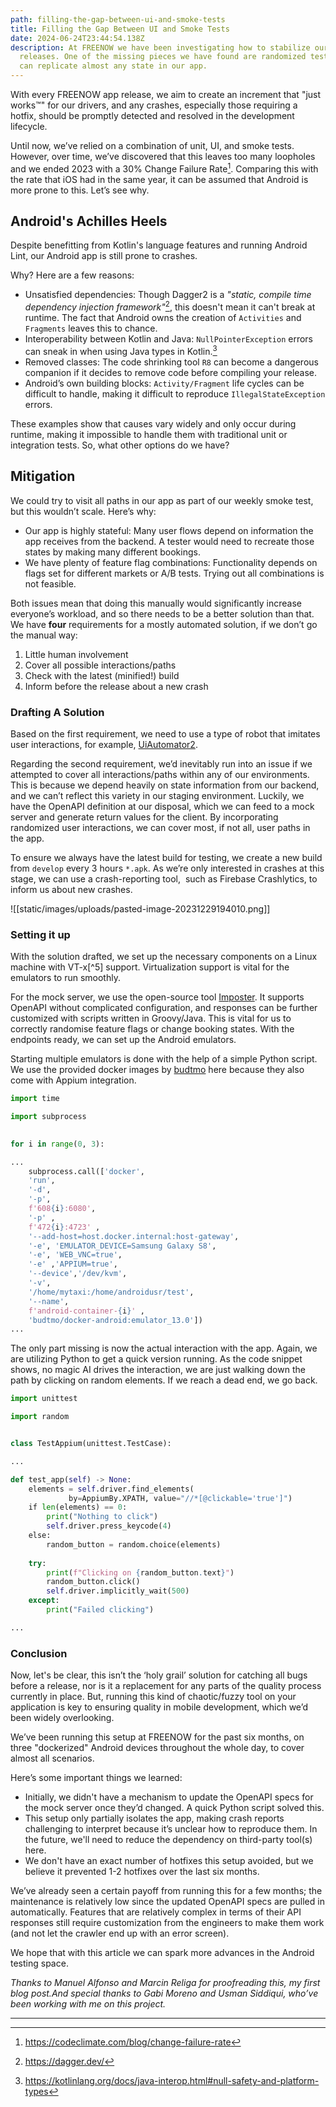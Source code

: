 ```yaml
---
path: filling-the-gap-between-ui-and-smoke-tests
title: Filling the Gap Between UI and Smoke Tests
date: 2024-06-24T23:44:54.138Z
description: At FREENOW we have been investigating how to stabilize our
  releases. One of the missing pieces we have found are randomized tests that
  can replicate almost any state in our app.
---
```

With every FREENOW app release, we aim to create an increment that "just works™" for our drivers, and any crashes, especially those requiring a hotfix, should be promptly detected and resolved in the development lifecycle.

Until now, we’ve relied on a combination of unit, UI, and smoke tests. However, over time, we’ve discovered that this leaves too many loopholes and we ended 2023 with a 30% Change Failure Rate[^1]. Comparing this with the rate that iOS had in the same year, it can be assumed that Android is more prone to this. Let’s see why.

## Android's Achilles Heels

Despite benefitting from Kotlin's language features and running Android Lint, our Android app is still prone to crashes.

Why? Here are a few reasons:

- Unsatisfied dependencies: Though Dagger2 is a *"static, compile time dependency injection framework"*[^2], this doesn't mean it can't break at runtime. The fact that Android owns the creation of `Activities` and `Fragments` leaves this to chance.
- Interoperability between Kotlin and Java: `NullPointerException` errors can sneak in when using Java types in Kotlin.[^3]
- Removed classes: The code shrinking tool `R8` can become a dangerous companion if it decides to remove code before compiling your release.
- Android’s own building blocks: `Activity/Fragment` life cycles can be difficult to handle, making it difficult to reproduce `IllegalStateException` errors.

These examples show that causes vary widely and only occur during runtime, making it impossible to handle them with traditional unit or integration tests. So, what other options do we have?
## Mitigation

We could try to visit all paths in our app as part of our weekly smoke test, but this wouldn’t scale. Here’s why:

- Our app is highly stateful: Many user flows depend on information the app receives from the backend. A tester would need to recreate those states by making many different bookings.
- We have plenty of feature flag combinations: Functionality depends on flags set for different markets or A/B tests. Trying out all combinations is not feasible.

Both issues mean that doing this manually would significantly increase everyone’s workload, and so there needs to be a better solution than that.
We have **four** requirements for a mostly automated solution, if we don’t go the manual way:

1. Little human involvement
2. Cover all possible interactions/paths 
3. Check with the latest (minified!) build
4. Inform before the release about a new crash

### Drafting A Solution

Based on the first requirement, we need to use a type of robot that imitates user interactions, for example, [UiAutomator2](https://github.com/appium/appium-uiautomator2-driver).

Regarding the second requirement, we’d inevitably run into an issue if we attempted to cover all interactions/paths within any of our environments. This is because we depend heavily on state information from our backend, and we can’t reflect this variety in our staging environment. Luckily, we have the OpenAPI definition at our disposal, which we can feed to a mock server and generate return values for the client. By incorporating randomized user interactions, we can cover most, if not all, user paths in the app.

To ensure we always have the latest build for testing, we create a new build from `develop` every 3 hours `*.apk`. As we’re only interested in crashes at this stage, we can use a crash-reporting tool,  such as Firebase Crashlytics, to inform us about new crashes.

![[static/images/uploads/pasted-image-20231229194010.png]]

### Setting it up

With the solution drafted, we set up the necessary components on a Linux machine with VT-x[^5] support. Virtualization support is vital for the emulators to run smoothly.

For the mock server, we use the open-source tool [Imposter](https://www.imposter.sh/). It supports OpenAPI without complicated configuration, and responses can be further customized with scripts written in Groovy/Java. This is vital for us to correctly randomise feature flags or change booking states. With the endpoints ready, we can set up the Android emulators.

Starting multiple emulators is done with the help of a simple Python script. We use the provided docker images by [budtmo](https://github.com/budtmo/docker-android) here because they also come with Appium integration.

```python
import time

import subprocess
  

for i in range(0, 3):

...
	subprocess.call(['docker', 
	'run', 
	'-d',
	'-p', 
	f'608{i}:6080', 
	'-p' ,
	f'472{i}:4723' ,
	'--add-host=host.docker.internal:host-gateway', 
	'-e', 'EMULATOR_DEVICE=Samsung Galaxy S8',
	'-e', 'WEB_VNC=true', 
	'-e' ,'APPIUM=true', 
	'--device','/dev/kvm',
	'-v',
	'/home/mytaxi:/home/androidusr/test',
	'--name',
	f'android-container-{i}' ,
	'budtmo/docker-android:emulator_13.0'])
...
```

The only part missing is now the actual interaction with the app. Again, we are utilizing Python to get a quick version running. As the code snippet shows, no magic AI drives the interaction, we are just walking down the path by clicking on random elements. If we reach a dead end, we go back.

```python
import unittest

import random


class TestAppium(unittest.TestCase):

...

def test_app(self) -> None:
    elements = self.driver.find_elements(
             by=AppiumBy.XPATH, value="//*[@clickable='true']")
    if len(elements) == 0:
	    print("Nothing to click")
	    self.driver.press_keycode(4)
    else:
	    random_button = random.choice(elements)
	    
    try:
		print(f"Clicking on {random_button.text}")
		random_button.click()
		self.driver.implicitly_wait(500)
    except:
		print("Failed clicking")

...
```

### Conclusion

Now, let's be clear, this isn’t the ‘holy grail’ solution for catching all bugs before a release, nor is it a replacement for any parts of the quality process currently in place. But, running this kind of chaotic/fuzzy tool on your application is key to ensuring quality in mobile development, which we’d been widely overlooking.

We’ve been running this setup at FREENOW for the past six months, on three "dockerized" Android devices throughout the whole day, to cover almost all scenarios.

Here’s some important things we learned:  

- Initially, we didn't have a mechanism to update the OpenAPI specs for the mock server once they’d changed. A quick Python script solved this.
- This setup only partially isolates the app, making crash reports challenging to interpret because it’s unclear how to reproduce them. In the future, we'll need to reduce the dependency on third-party tool(s) here.
- We don't have an exact number of hotfixes this setup avoided, but we believe it prevented 1-2 hotfixes over the last six months.

We’ve already seen a certain payoff from running this for a few months; the maintenance is relatively low since the updated OpenAPI specs are pulled in automatically. Features that are relatively complex in terms of their API responses still require customization from the engineers to make them work (and not let the crawler end up with an error screen).

We hope that with this article we can spark more advances in the Android testing space.

*Thanks to Manuel Alfonso and Marcin Religa for proofreading this, my first blog post.And special thanks to Gabi Moreno and Usman Siddiqui, who’ve been working with me on this project.*

---

[^1]: https://codeclimate.com/blog/change-failure-rate 
[^2]: https://dagger.dev/
[^3]: https://kotlinlang.org/docs/java-interop.html#null-safety-and-platform-types
[^4]: Droid asset by [Nicky Lim](https://icon-icons.com/users/ah334sOoBVVE7GXS94Who/icon-sets/ "Designer"); [CC 4.0](https://creativecommons.org/licenses/by/4.0/)